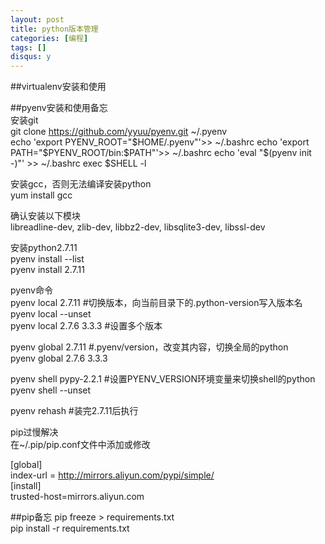 ```yaml
---
layout: post
title: python版本管理
categories: [编程]
tags: []
disqus: y
---
```

##virtualenv安装和使用


##pyenv安装和使用备忘                                                                                       
安装git                                                                                                   
        git clone https://github.com/yyuu/pyenv.git ~/.pyenv           
        echo 'export PYENV_ROOT="$HOME/.pyenv"'>> ~/.bashrc      
        echo 'export PATH="$PYENV_ROOT/bin:$PATH"'>> ~/.bashrc
        echo 'eval "$(pyenv init -)"' >> ~/.bashrc
        exec $SHELL -l                                                     
                         

安装gcc，否则无法编译安装python                                                                           
yum install gcc                                                                                           
                                                                                                          
确认安装以下模块                                                                                          
libreadline-dev, zlib-dev, libbz2-dev, libsqlite3-dev, libssl-dev                
                                                                                                     
安装python2.7.11                                                                                          
pyenv install --list                                                                                      
pyenv install 2.7.11                                                                                      
                                                                                                          
pyenv命令                                                                                                 
pyenv local 2.7.11 #切换版本，向当前目录下的.python-version写入版本名            
pyenv local --unset                                                                                       
pyenv local 2.7.6 3.3.3 #设置多个版本                                                                     
                                                                                                          
pyenv global 2.7.11 #.pyenv/version，改变其内容，切换全局的python                
pyenv global 2.7.6 3.3.3                                                                                  
                                                                                                     
pyenv shell pypy-2.2.1 #设置PYENV_VERSION环境变量来切换shell的python             
pyenv shell --unset                                                                                       
                                                                                                          
pyenv rehash #装完2.7.11后执行                                                                            
                                                                                                          
                                                                                                          
pip过慢解决                                                                                               
在~/.pip/pip.conf文件中添加或修改                                                                         
                                                                                                          
[global]                                                                                                  
index-url = http://mirrors.aliyun.com/pypi/simple/                                                        
[install]                                                                                                 
trusted-host=mirrors.aliyun.com

##pip备忘
pip freeze > requirements.txt    
pip install -r requirements.txt